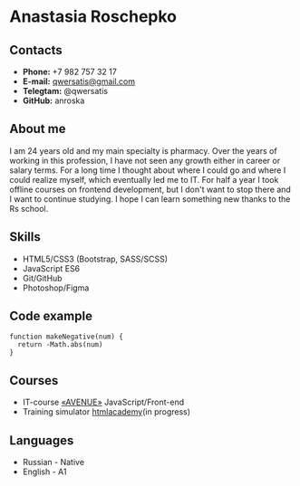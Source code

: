 # Anastasia Roschepko
## Contacts 
* **Phone:** +7 982 757 32 17
* **E-mail:** qwersatis@gmail.com
* **Telegtam:** @qwersatis
* **GitHub:** anroska

## About me
I am 24 years old and my main specialty is pharmacy. Over the years of working in this profession, I have not seen any growth either in career or salary terms. For a long time I thought about where I could go and where I could realize myself, which eventually led me to IT. For half a year I took offline courses on frontend development, but I don't want to stop there and I want to continue studying. I hope I can learn something new thanks to the Rs school.

## Skills
* HTML5/CSS3 (Bootstrap, SASS/SCSS)
* JavaScript ES6
* Git/GitHub
* Photoshop/Figma
## Code example
```
function makeNegative(num) {
  return -Math.abs(num)
}
```
## Courses
* IT-course [«AVENUE»](https://avenue.school/) JavaScript/Front-end
* Training simulator [htmlacademy](https://htmlacademy.ru/)(in progress)
## Languages
* Russian - Native
* English - A1
